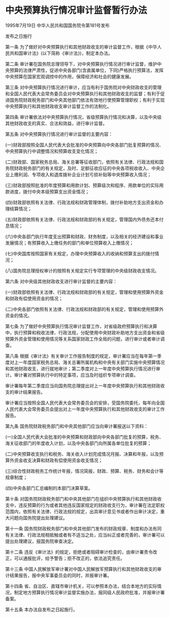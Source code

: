 # 中央预算执行情况审计监督暂行办法

1995年7月19日 中华人民共和国国务院令第181号发布

发布之日施行

<!-- INFO END -->

第一条 为了做好对中央预算执行和其他财政收支的审计监督工作，根据《中华人民共和国审计法》(以下简称《审计法》)，制定本办法。

第二条 审计署在国务院总理领导下，对中央预算执行情况进行审计监督，维护中央预算的法律严肃性，促进中央各部门(含直属单位，下同)严格执行预算法，发挥中央预算在国家宏观调控中的作用，保障经济和社会的健康发展。

第三条 对中央预算执行情况进行审计，应当有利于国务院对中央财政收支的管理和全国人民代表大会常务委员会对中央预算执行和其他财政收支的监督；有利于促进国务院财政税务部门和中央其他部门依法有效地行使预算管理职权；有利于实现中央预算执行和其他财政收支审计监督工作的法制化。

第四条 审计署依法对中央预算执行情况，省级预算执行情况和决算，以及中央级其他财政收支的真实、合法和效益，进行审计监督。

第五条 对中央预算执行情况进行审计监督的主要内容：

(一)财政部按照全国人民代表大会批准的中央预算向中央各部门批复预算的情况、中央预算执行中调整情况和预算收支变化情况；

(二)财政部、国家税务总局、海关总署等征收部门，依照有关法律、行政法规和国务院财政税务部门的有关规定，及时、足额征收应征的中央各项税收收入、中央企业上缴利润、专项收入和退库拨补企业计划亏损补贴等中央预算收入情况；

(三)财政部按照批准的年度预算和用款计划、预算级次和程序、用款单位的实际用款进度，拨付中央本级预算支出资金情况；

(四)财政部依照有关法律、行政法规和财政管理体制，拨付补助地方支出资金和办理结算情况；

(五)财政部依照有关法律、行政法规和财政部的有关规定，管理国内外债务还本付息情况；

(六)中央各部门执行年度支出预算和财政、财务制度，以及相关的经济建设和事业发展情况；有预算收入上缴任务的部门和单位预算收入上缴情况；

(七)中央国库按照国家有关规定，办理中央预算收入的收纳和预算支出的拨付情况；

(八)国务院总理授权审计的按照有关规定实行专项管理的中央级财政收支情况。

第六条 对中央级其他财政收支进行审计监督的主要内容：

(一)财政部依照有关法律、行政法规和财政部的有关规定，管理和使用预算外资金和财政有偿使用资金的情况；

(二)中央各部门依照有关法律、行政法规和财政部的有关规定，管理和使用预算外资金的情况。

第七条 为了做好中央预算执行情况审计监督工作，对省级政府预算执行和决算中，执行预算和税收法律、行政法规，分配使用中央财政补助地方支出资金和省级预算外资金管理和使用情况等关系国家财政工作全局的问题，进行审计或者审计调查。

第八条 根据《审计法》有关审计工作报告制度的规定，审计署应当在每年第一季度对上一年度国家税务总局、海关总署所属机构和中央有关部门实施中央预算情况和其他财政收支，进行就地审计；第二季度对上一年度中央预算执行情况进行审计。审计署对预算执行中的特定事项，应当及时组织专项审计调查。

审计署每年第二季度应当向国务院总理提出对上一年度中央预算执行和其他财政收支的审计结果报告。

审计署应当按照全国人民代表大会常务委员会的安排，受国务院委托，每年向全国人民代表大会常务委员会提出对上一年度中央预算执行和其他财政收支的审计工作报告。

第九条 国务院财政税务部门和中央其他部门应当向审计署报送以下资料：

(一)全国人民代表大会批准的中央预算和财政部向中央各部门批复的预算，税务、海关征收部门的年度收入计划，以及中央各部门向所属各单位批复的预算；

(二)中央预算收支执行和税务、海关收入计划完成情况月报、决算和年报，以及预算外资金收支决算和财政有偿使用资金收支情况；

(三)综合性财政税务工作统计年报，情况简报，财政、预算、税务、财务和会计等规章制度；

(四)中央各部门汇总编制的本部门决算草案。

第十条 对国务院财政税务部门和中央其他部门在组织中央预算执行和其他财政收支中，违反预算的行为或者其他违反国家规定的财政收支行为，审计署在法定职权范围内，依照有关法律、行政法规的规定，出具审计意见书或者作出审计决定，重大问题向国务院提出处理建议。

第十一条 国务院财政税务部门和中央其他部门发布的财政规章、制度和办法有同有关法律、行政法规相抵触或者有不适当之处，应当纠正或者完善的，审计署可以提出处理建议，报国务院审查决定。

第十二条 违反《审计法》的规定，拒绝或者阻碍审计检查的，由审计署责令改正，可以通报批评，给予警告；拒不改正的，依法追究责任。

第十三条 中国人民解放军审计署对中国人民解放军预算执行和其他财政收支的审计结果报告，报中央军事委员会的同时，并报审计署。

第十四条 省、自治区、直辖市审计机关，可以参照本办法，结合本地方的实际情况，制定地方预算执行情况审计监督实施办法，报同级人民政府批准，并报审计署备案。

第十五条 本办法自发布之日起施行。

